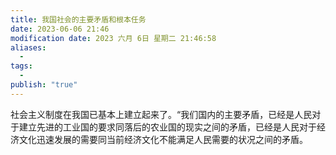 ```yaml
---
title: 我国社会的主要矛盾和根本任务
date: 2023-06-06 21:46
modification date: 2023 六月 6日 星期二 21:46:58
aliases:
  - 
tags:
  - 
publish: "true"
---
```


社会主义制度在我国已基本上建立起来了。“我们国内的主要矛盾，已经是人民对于建立先进的工业国的要求同落后的农业国的现实之间的矛盾，已经是人民对于经济文化迅速发展的需要同当前经济文化不能满足人民需要的状况之间的矛盾。